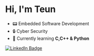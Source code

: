 # Hi, I'm Teun

- 📟 Embedded Software Development
- 🔒 Cyber Security
- 🌱 Currently learning **C,C++ & Python**

<a href="https://www.linkedin.com/in/teun-engels-58b285223/" target="_blank">
  <img src="https://img.shields.io/badge/LinkedIn-0077B5?style=for-the-badge&logo=linkedin&logoColor=white" alt="LinkedIn Badge">
</a>

